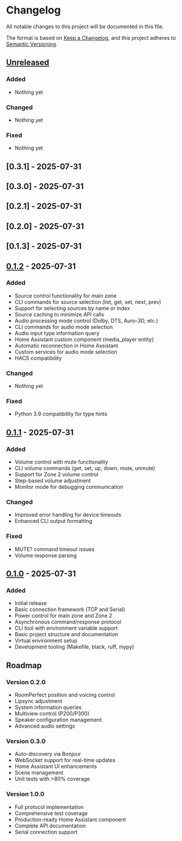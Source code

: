 # Changelog

All notable changes to this project will be documented in this file.

The format is based on [Keep a Changelog](https://keepachangelog.com/en/1.0.0/),
and this project adheres to [Semantic Versioning](https://semver.org/spec/v2.0.0.html).

## [Unreleased]

### Added
- Nothing yet

### Changed
- Nothing yet

### Fixed
- Nothing yet

## [0.3.1] - 2025-07-31
## [0.3.0] - 2025-07-31
## [0.2.1] - 2025-07-31
## [0.2.0] - 2025-07-31
## [0.1.3] - 2025-07-31
## [0.1.2] - 2025-07-31

### Added
- Source control functionality for main zone
- CLI commands for source selection (list, get, set, next, prev)
- Support for selecting sources by name or index
- Source caching to minimize API calls
- Audio processing mode control (Dolby, DTS, Auro-3D, etc.)
- CLI commands for audio mode selection
- Audio input type information query
- Home Assistant custom component (media_player entity)
- Automatic reconnection in Home Assistant
- Custom services for audio mode selection
- HACS compatibility

### Changed
- Nothing yet

### Fixed
- Python 3.9 compatibility for type hints

## [0.1.1] - 2025-07-31

### Added
- Volume control with mute functionality
- CLI volume commands (get, set, up, down, mute, unmute)
- Support for Zone 2 volume control
- Step-based volume adjustment
- Monitor mode for debugging communication

### Changed
- Improved error handling for device timeouts
- Enhanced CLI output formatting

### Fixed
- MUTE? command timeout issues
- Volume response parsing

## [0.1.0] - 2025-07-31

### Added
- Initial release
- Basic connection framework (TCP and Serial)
- Power control for main zone and Zone 2
- Asynchronous command/response protocol
- CLI tool with environment variable support
- Basic project structure and documentation
- Virtual environment setup
- Development tooling (Makefile, black, ruff, mypy)

## Roadmap

### Version 0.2.0
- RoomPerfect position and voicing control
- Lipsync adjustment
- System information queries
- Multiview control (P200/P300)
- Speaker configuration management
- Advanced audio settings

### Version 0.3.0
- Auto-discovery via Bonjour
- WebSocket support for real-time updates
- Home Assistant UI enhancements
- Scene management
- Unit tests with >80% coverage

### Version 1.0.0
- Full protocol implementation
- Comprehensive test coverage
- Production-ready Home Assistant component
- Complete API documentation
- Serial connection support

[Unreleased]: https://github.com/siegeld/steinway-p100/compare/v0.1.2...HEAD
[0.1.2]: https://github.com/siegeld/steinway-p100/compare/v0.1.1...v0.1.2
[0.1.1]: https://github.com/siegeld/steinway-p100/compare/v0.1.0...v0.1.1
[0.1.0]: https://github.com/siegeld/steinway-p100/releases/tag/v0.1.0
